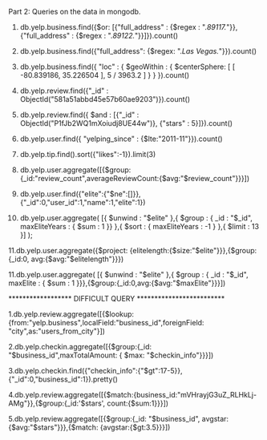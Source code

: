 
Part 2: Queries on the data in mongodb.


1.	db.yelp.business.find({$or: [{"full_address" : {$regex : ".*89117.*"}},{"full_address" : {$regex : ".*89122.*"}}]}).count()

2.	db.yelp.business.find({"full_address": {$regex: ".*Las Vegas.*"}}).count()

3.	 db.yelp.business.find({ "loc" : { $geoWithin : { $centerSphere: [ [ -80.839186, 35.226504 ], 5 / 3963.2 ] } } }).count()

4.	db.yelp.review.find({"_id" : ObjectId("581a51abbd45e57b60ae9203")}).count()

5.	db.yelp.review.find({ $and : [{"_id" : ObjectId("P1fJb2WQ1mXoiudj8UE44w")}, {"stars" : 5}]}).count()

6.	db.yelp.user.find({ "yelping_since" : {$lte:"2011-11"}}).count()

7.  db.yelp.tip.find().sort({"likes":-1}).limit(3)

8.	db.yelp.user.aggregate([{$group:{_id:"review_count",averageReviewCount:{$avg:"$review_count"}}}])

9.	db.yelp.user.find({"elite":{"$ne":[]}},{"_id":0,"user_id":1,"name":1,"elite":1})

10.	db.yelp.user.aggregate( [{ $unwind : "$elite" },{ $group : { _id : "$_id", maxEliteYears : { $sum : 1 }} },{ $sort : { maxEliteYears : -1 } },{ $limit : 13 }] );

11.db.yelp.user.aggregate({$project: {elitelength:{$size:"$elite"}}},{$group:{_id:0, avg:{$avg:"$elitelength"}}})

11.db.yelp.user.aggregate( [{ $unwind : "$elite" },{ $group : { _id : "$_id", maxElite : { $sum : 1 }}},{$group:{_id:0,avg:{$avg:"$maxElite"}}}])

****************** DIFFICULT QUERY *************************

1.db.yelp.review.aggregate([{$lookup:{from:"yelp.business",localField:"business_id",foreignField: "city",as:"users_from_city"}])

2.db.yelp.checkin.aggregate([{$group:{_id: "$business_id",maxTotalAmount: { $max: "$checkin_info"}}}])

3.db.yelp.checkin.find({"checkin_info":{"$gt":17-5}},{"_id":0,"business_id":1}).pretty()

4.db.yelp.review.aggregate([{$match:{business_id:"mVHrayjG3uZ_RLHkLj-AMg"}},{$group:{_id:'$stars', count:{$sum:1}}}])

5.db.yelp.review.aggregate([{$group:{_id: "$business_id", avgstar:{$avg:"$stars"}}},{$match: {avgstar:{$gt:3.5}}}])
